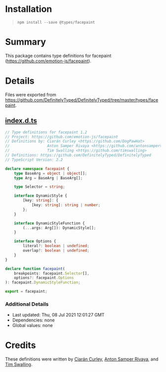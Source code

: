 # Installation
> `npm install --save @types/facepaint`

# Summary
This package contains type definitions for facepaint (https://github.com/emotion-js/facepaint).

# Details
Files were exported from https://github.com/DefinitelyTyped/DefinitelyTyped/tree/master/types/facepaint.
## [index.d.ts](https://github.com/DefinitelyTyped/DefinitelyTyped/tree/master/types/facepaint/index.d.ts)
````ts
// Type definitions for facepaint 1.2
// Project: https://github.com/emotion-js/facepaint
// Definitions by: Ciarán Curley <https://github.com/DogPawHat>
//                 Anton Samper Rivaya <https://github.com/antonsamper>
//                 Tim Swalling <https://github.com/timswalling>
// Definitions: https://github.com/DefinitelyTyped/DefinitelyTyped
// TypeScript Version: 2.2

declare namespace facepaint {
    type BaseArg = object | object[];
    type Arg = BaseArg | BaseArg[];

    type Selector = string;

    interface DynamicStyle {
        [key: string]: {
            [key: string]: string | number;
        };
    }

    interface DynamicStyleFunction {
        (...args: Arg[]): DynamicStyle[];
    }

    interface Options {
        literal?: boolean | undefined;
        overlap?: boolean | undefined;
    }
}

declare function facepaint(
    breakpoints: facepaint.Selector[],
    options?: facepaint.Options
): facepaint.DynamicStyleFunction;

export = facepaint;

````

### Additional Details
 * Last updated: Thu, 08 Jul 2021 12:01:27 GMT
 * Dependencies: none
 * Global values: none

# Credits
These definitions were written by [Ciarán Curley](https://github.com/DogPawHat), [Anton Samper Rivaya](https://github.com/antonsamper), and [Tim Swalling](https://github.com/timswalling).
